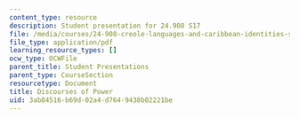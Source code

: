 ```yaml
---
content_type: resource
description: Student presentation for 24.908 S17
file: /media/courses/24-908-creole-languages-and-caribbean-identities-spring-2017/3ab84516b69d02a4d7649438b02221be_MIT24_908s17_Discourses.pdf
file_type: application/pdf
learning_resource_types: []
ocw_type: OCWFile
parent_title: Student Presentations
parent_type: CourseSection
resourcetype: Document
title: Discourses of Power
uid: 3ab84516-b69d-02a4-d764-9438b02221be
---
```

